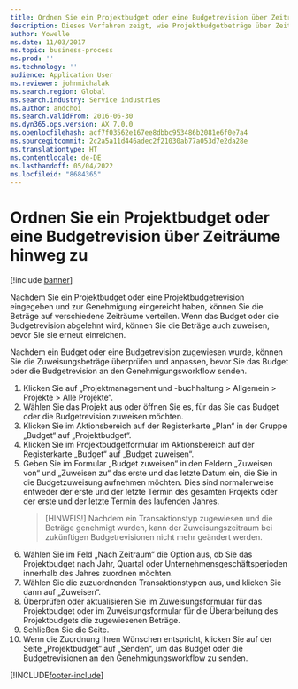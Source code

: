 ```yaml
---
title: Ordnen Sie ein Projektbudget oder eine Budgetrevision über Zeiträume hinweg zu
description: Dieses Verfahren zeigt, wie Projektbudgetbeträge über Zeiträume verteilt werden.
author: Yowelle
ms.date: 11/03/2017
ms.topic: business-process
ms.prod: ''
ms.technology: ''
audience: Application User
ms.reviewer: johnmichalak
ms.search.region: Global
ms.search.industry: Service industries
ms.author: andchoi
ms.search.validFrom: 2016-06-30
ms.dyn365.ops.version: AX 7.0.0
ms.openlocfilehash: acf7f03562e167ee8dbbc953486b2081e6f0e7a4
ms.sourcegitcommit: 2c2a5a11d446adec2f21030ab77a053d7e2da28e
ms.translationtype: HT
ms.contentlocale: de-DE
ms.lasthandoff: 05/04/2022
ms.locfileid: "8684365"
---
```

# <a name="allocate-a-project-budget-or-budget-revision-across-periods"></a>Ordnen Sie ein Projektbudget oder eine Budgetrevision über Zeiträume hinweg zu

[!include [banner](../../includes/banner.md)]

Nachdem Sie ein Projektbudget oder eine Projektbudgetrevision eingegeben und zur Genehmigung eingereicht haben, können Sie die Beträge auf verschiedene Zeiträume verteilen. Wenn das Budget oder die Budgetrevision abgelehnt wird, können Sie die Beträge auch zuweisen, bevor Sie sie erneut einreichen. 

Nachdem ein Budget oder eine Budgetrevision zugewiesen wurde, können Sie die Zuweisungsbeträge überprüfen und anpassen, bevor Sie das Budget oder die Budgetrevision an den Genehmigungsworkflow senden. 

1. Klicken Sie auf „Projektmanagement und -buchhaltung > Allgemein > Projekte > Alle Projekte“. 
2. Wählen Sie das Projekt aus oder öffnen Sie es, für das Sie das Budget oder die Budgetrevision zuweisen möchten. 
3. Klicken Sie im Aktionsbereich auf der Registerkarte „Plan“ in der Gruppe „Budget“ auf „Projektbudget“. 
4. Klicken Sie im Projektbudgetformular im Aktionsbereich auf der Registerkarte „Budget“ auf „Budget zuweisen“. 
5. Geben Sie im Formular „Budget zuweisen“ in den Feldern „Zuweisen von“ und „Zuweisen zu“ das erste und das letzte Datum ein, die Sie in die Budgetzuweisung aufnehmen möchten. Dies sind normalerweise entweder der erste und der letzte Termin des gesamten Projekts oder der erste und der letzte Termin des laufenden Jahres.  
   > [HINWEIS!] Nachdem ein Transaktionstyp zugewiesen und die Beträge genehmigt wurden, kann der Zuweisungszeitraum bei zukünftigen Budgetrevisionen nicht mehr geändert werden. 
6. Wählen Sie im Feld „Nach Zeitraum“ die Option aus, ob Sie das Projektbudget nach Jahr, Quartal oder Unternehmensgeschäftsperioden innerhalb des Jahres zuordnen möchten.
7. Wählen Sie die zuzuordnenden Transaktionstypen aus, und klicken Sie dann auf „Zuweisen“. 
8. Überprüfen oder aktualisieren Sie im Zuweisungsformular für das Projektbudget oder im Zuweisungsformular für die Überarbeitung des Projektbudgets die zugewiesenen Beträge. 
9. Schließen Sie die Seite.
10. Wenn die Zuordnung Ihren Wünschen entspricht, klicken Sie auf der Seite „Projektbudget“ auf „Senden“, um das Budget oder die Budgetrevisionen an den Genehmigungsworkflow zu senden.  




[!INCLUDE[footer-include](../../includes/footer-banner.md)]